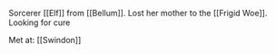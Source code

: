 Sorcerer [[Elf]] from [[Bellum]]. Lost her mother to the [[Frigid Woe]]. Looking for cure

Met at: [[Swindon]]